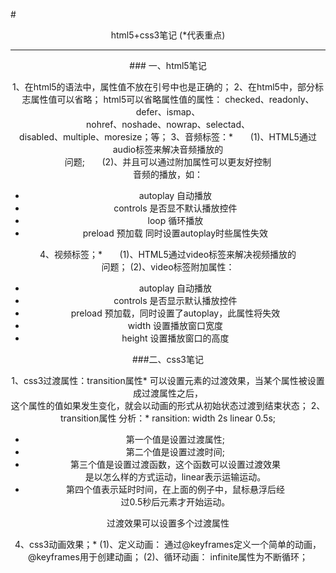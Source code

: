 #<center>html5+css3笔记
(*代表重点)
<hr>
### 一、html5笔记

1、在html5的语法中，属性值不放在引号中也是正确的；
2、在html5中，部分标志属性值可以省略；
html5可以省略属性值的属性：
checked、readonly、defer、ismap、<br>nohref、noshade、nowrap、selectad、<br>disabled、multiple、moresize；等；
3、音频标签：*
&nbsp;&nbsp;&nbsp;&nbsp;&nbsp;&nbsp;(1)、HTML5通过audio标签来解决音频播放的<br>问题;
&nbsp;&nbsp;&nbsp;&nbsp;&nbsp;&nbsp;(2)、并且可以通过附加属性可以更友好控制<br>音频的播放，如：
<p>
    <ul>
        <li>autoplay 自动播放</li>
        <li>controls 是否显不默认播放控件</li>
        <li>loop 循环播放</li>
        <li>preload 预加载 同时设置autoplay时些属性失效</li>
    </ul>
</p>
4、视频标签；*
&nbsp;&nbsp;&nbsp;&nbsp;&nbsp;&nbsp;(1)、HTML5通过video标签来解决视频播放的<br>问题；
(2)、video标签附加属性：
<p>
    <ul>
        <li>autoplay 自动播放</li>
        <li>controls 是否显示默认播放控件</li>
        <li>preload 预加载，同时设置了autoplay，此属性将失效</li>
        <li>width 设置播放窗口宽度</li>
        <li>height 设置播放窗口的高度</li>
    </ul>
</p>
###二、css3笔记

1、css3过渡属性：transition属性*
可以设置元素的过渡效果，当某个属性被设置成过渡属性之后，<br>这个属性的值如果发生变化，就会以动画的形式从初始状态过渡到结束状态；
2、transition属性 分析：*
ransition: width 2s linear 0.5s;
<ul>
    <li>第一个值是设置过渡属性;</li>
    <li>第二个值是设置过渡时间;</li>
    <li>第三个值是设置过渡函数，这个函数可以设置过渡效果<br>是以怎么样的方式运动，linear表示运输运动。</li>
    <li>第四个值表示延时时间，在上面的例子中，鼠标悬浮后经<br>过0.5秒后元素才开始运动。</li>
</ul>
过渡效果可以设置多个过渡属性

4、css3动画效果；*
(1)、定义动画：
通过@keyframes定义一个简单的动画，
@keyframes用于创建动画；
(2)、循环动画：
infinite属性为不断循环；
